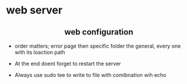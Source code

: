<centre><h1>web server</h1></centre>
<center><h2>web configuration</h2></center>

* order matters; error page then specific folder the general, every one with its loaction path

* At the end doent forget to restart the server

* Always use sudo tee to write to file with comibnation wih echo</h2>

